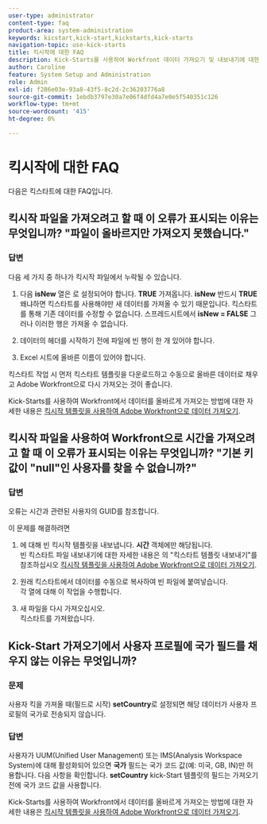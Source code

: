 ```yaml
---
user-type: administrator
content-type: faq
product-area: system-administration
keywords: kicstart,kick-start,kickstarts,kick-starts
navigation-topic: use-kick-starts
title: 킥시작에 대한 FAQ
description: Kick-Starts를 사용하여 Workfront 데이터 가져오기 및 내보내기에 대한 FAQ 답변을 찾습니다.
author: Caroline
feature: System Setup and Administration
role: Admin
exl-id: f286e03e-93a8-43f5-8c2d-2c36203776a8
source-git-commit: 1ebdb3797e30a7e06f4dfd4a7e0e5f540351c126
workflow-type: tm+mt
source-wordcount: '415'
ht-degree: 0%

---
```


# 킥시작에 대한 FAQ

다음은 킥스타트에 대한 FAQ입니다.

## 킥시작 파일을 가져오려고 할 때 이 오류가 표시되는 이유는 무엇입니까? &quot;파일이 올바르지만 가져오지 못했습니다.&quot;

### 답변

다음 세 가지 중 하나가 킥시작 파일에서 누락될 수 있습니다.

1. 다음 **isNew** 열은 로 설정되어야 합니다. **TRUE** 가져옵니다. **isNew** 반드시 **TRUE** 왜냐하면 킥스타트를 사용해야만 새 데이터를 가져올 수 있기 때문입니다. 킥스타트를 통해 기존 데이터를 수정할 수 없습니다. 스프레드시트에서 **isNew = FALSE** 그러나 이러한 행은 가져올 수 없습니다.

1. 데이터&#x200B;의 헤더를 시작하기 전에 파일에 빈 행이 한 개 있어야 합니다.
1. Excel 시트&#x200B;에 올바른 이름이 있어야 합니다.

킥스타트 작업 시 먼저 킥스타트 템플릿을 다운로드하고 수동으로 올바른 데이터로 채우고 Adobe Workfront으로 다시 가져오는 것이 좋습니다.

Kick-Starts를 사용하여 Workfront에서 데이터를 올바르게 가져오는 방법에 대한 자세한 내용은 [킥시작 템플릿을 사용하여 Adobe Workfront으로 데이터 가져오기](../../../administration-and-setup/manage-workfront/using-kick-starts/import-data-via-kickstarts.md).

## 킥시작 파일을 사용하여 Workfront으로 시간을 가져오려고 할 때 이 오류가 표시되는 이유는 무엇입니까? &quot;기본 키 값이 &quot;null&quot;인 사용자를 찾을 수 없습니까?&quot;

### 답변

오류는 시간과 관련된 사용자의 GUID를 참조합니다.

이 문제를 해결하려면

1. 에 대해 빈 킥시작 템플릿을 내보냅니다. **시간** 객체에만 해당됩니다.\
   빈 킥스타트 파일 내보내기에 대한 자세한 내용은 의 &quot;킥스타트 템플릿 내보내기&quot;를 참조하십시오  [킥시작 템플릿을 사용하여 Adobe Workfront으로 데이터 가져오기](../../../administration-and-setup/manage-workfront/using-kick-starts/import-data-via-kickstarts.md).

1. 원래 킥스타트에서 데이터를 수동으로 복사하여 빈 파일에 붙여넣습니다.\
   각 열에 대해 이 작업을 수행합니다.
1. 새 파일을 다시 가져오십시오.\
   킥스타트를 가져왔습니다.

## Kick-Start 가져오기에서 사용자 프로필에 국가 필드를 채우지 않는 이유는 무엇입니까?

### 문제

사용자 킥을 가져올 때(필드로 시작) **setCountry**&#x200B;로 설정되면 해당 데이터가 사용자 프로필의 국가로 전송되지 않습니다.

### 답변

사용자가 UUM(Unified User Management) 또는 IMS(Analysis Workspace System)에 대해 활성화되어 있으면 **국가** 필드는 국가 코드 값(예: 미국, GB, IN)만 허용합니다. 다음 사항을 확인합니다. **setCountry** kick-Start 템플릿의 필드는 가져오기 전에 국가 코드 값을 사용합니다.

Kick-Starts를 사용하여 Workfront에서 데이터를 올바르게 가져오는 방법에 대한 자세한 내용은 [킥시작 템플릿을 사용하여 Adobe Workfront으로 데이터 가져오기](/help/quicksilver/administration-and-setup/manage-workfront/using-kick-starts/import-data-via-kickstarts.md).
